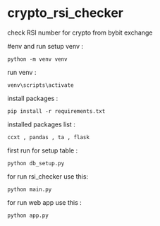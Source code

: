 # crypto_rsi_checker
check RSI number for crypto from bybit exchange


#env and run
setup venv :
````
python -m venv venv
````

run venv :
````
venv\scripts\activate
````

install packages :
````
pip install -r requirements.txt
````

installed packages list :
````
ccxt , pandas , ta , flask
````

first run for setup table :
````
python db_setup.py
````
for run rsi_checker use this:
````
python main.py
````
for run web app use this :
````
python app.py
````


